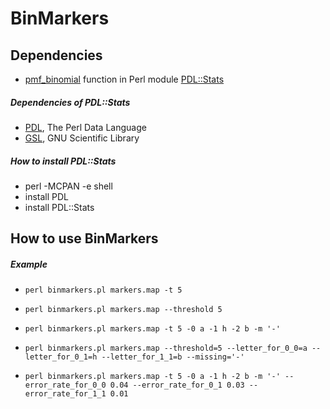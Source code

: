 BinMarkers
======

Dependencies
------
- [pmf_binomial](http://pdl-stats.sourceforge.net/Distr.htm#pmf_binomial) function in Perl module [PDL::Stats](https://metacpan.org/pod/PDL::Stats)

##### Dependencies of PDL::Stats
- [PDL](https://metacpan.org/pod/PDL), The Perl Data Language
- [GSL](http://www.gnu.org/software/gsl/), GNU Scientific Library

##### How to install PDL::Stats
- perl -MCPAN -e shell
- install PDL
- install PDL::Stats

How to use BinMarkers
------

##### Example

- `perl binmarkers.pl markers.map -t 5`

- `perl binmarkers.pl markers.map --threshold 5`

- `perl binmarkers.pl markers.map -t 5 -0 a -1 h -2 b -m '-'`

- `perl binmarkers.pl markers.map --threshold=5 --letter_for_0_0=a --letter_for_0_1=h --letter_for_1_1=b --missing='-'`

- `perl binmarkers.pl markers.map -t 5 -0 a -1 h -2 b -m '-' --error_rate_for_0_0 0.04 --error_rate_for_0_1 0.03 --error_rate_for_1_1 0.01`
